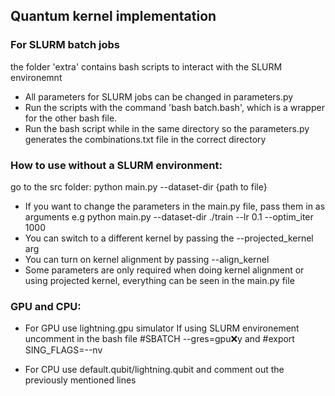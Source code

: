 ## Quantum kernel implementation

### For SLURM batch jobs
the folder 'extra' contains bash scripts to interact with the SLURM environemnt

- All parameters for SLURM jobs can be changed in parameters.py
- Run the scripts with the command 'bash batch.bash', which is a wrapper for the other bash file.
- Run the bash script while in the same directory so the parameters.py generates the combinations.txt file in the correct directory

### How to use without a SLURM environment:
go to the src folder: python main.py --dataset-dir {path to file}

- If you want to change the parameters in the main.py file, pass them in as arguments e.g python main.py --dataset-dir ./train --lr 0.1 --optim_iter 1000
- You can switch to a different kernel by passing the --projected_kernel arg
- You can turn on kernel alignment by passing --align_kernel
- Some parameters are only required when doing kernel alignment or using projected kernel, everything can be seen in the main.py file

### GPU and CPU:

- For GPU use lightning.gpu simulator
If using SLURM environement uncomment in the bash file #SBATCH --gres=gpu:x:y and  #export SING_FLAGS=--nv

- For CPU use default.qubit/lightning.qubit and comment out the previously mentioned lines
